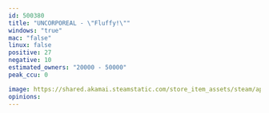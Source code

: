 ```yaml
---
id: 500380
title: "UNCORPOREAL - \"Fluffy!\""
windows: "true"
mac: "false"
linux: false
positive: 27
negative: 10
estimated_owners: "20000 - 50000"
peak_ccu: 0

image: https://shared.akamai.steamstatic.com/store_item_assets/steam/apps/500380/header.jpg?t=1471289411
opinions:
---
```


